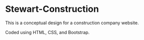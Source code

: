 # Stewart-Construction

This is a conceptual design for a construction company website.

Coded using HTML, CSS, and Bootstrap.

